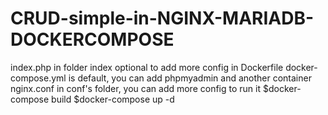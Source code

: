 # CRUD-simple-in-NGINX-MARIADB-DOCKERCOMPOSE
index.php in folder index
optional to add more config in Dockerfile
docker-compose.yml is default, you can add phpmyadmin and another container
nginx.conf in conf's folder, you can add more config
to run it 
$docker-compose build
$docker-compose up -d
